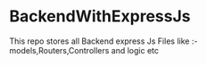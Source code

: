 # BackendWithExpressJs
This repo stores all Backend express Js Files like :- models,Routers,Controllers and logic etc
